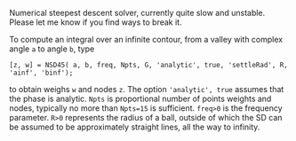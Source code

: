 Numerical steepest descent solver, currently quite slow and unstable. Please let me know if you find ways to break it.

To compute an integral over an infinite contour, from a valley with complex angle ``a`` to angle ``b``, type
```
[z, w] = NSD45( a, b, freq, Npts, G, 'analytic', true, 'settleRad', R, 'ainf', 'binf');
```
to obtain weighs ``w`` and nodes ``z``. The option ``'analytic', true`` assumes that the phase is analytic. ``Npts`` is proportional number of points weights and nodes, typically no more than ``Npts=15`` is sufficient. ``freq>0`` is the frequency parameter. ``R>0`` represents the radius of a ball, outside of which the SD can be assumed to be approximately straight lines, all the way to infinity.
